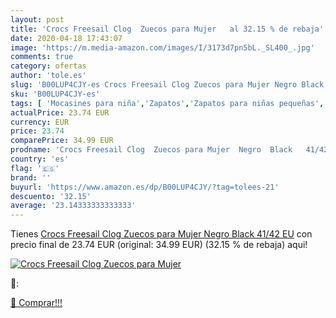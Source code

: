 ```yaml
---
layout: post
title: 'Crocs Freesail Clog  Zuecos para Mujer   al 32.15 % de rebaja'
date: 2020-04-18 17:43:07
image: 'https://m.media-amazon.com/images/I/3173d7pn5bL._SL400_.jpg'
comments: true
category: ofertas
author: 'tole.es'
slug: 'B00LUP4CJY-es Crocs Freesail Clog Zuecos para Mujer Negro Black 41/42 EU'
sku: 'B00LUP4CJY-es'
tags: [ 'Mocasines para niña','Zapatos','Zapatos para niñas pequeñas','Zapatos y complementos','zuecos', ]
actualPrice: 23.74 EUR
currency: EUR
price: 23.74
comparePrice: 34.99 EUR
prodname: 'Crocs Freesail Clog  Zuecos para Mujer  Negro  Black   41/42 EU'
country: 'es'
flag: '🇪🇸'
brand: ''
buyurl: 'https://www.amazon.es/dp/B00LUP4CJY/?tag=tolees-21'
descuento: '32.15'
average: '23.14333333333333'
---
```


Tienes [Crocs Freesail Clog  Zuecos para Mujer  Negro  Black   41/42 EU](https://www.amazon.es/dp/B00LUP4CJY/?tag=tolees-21) con precio final de  23.74 EUR (original: 34.99 EUR) (32.15 %  de rebaja) aqui!

[![Crocs Freesail Clog  Zuecos para Mujer  ](https://m.media-amazon.com/images/I/3173d7pn5bL._SL400_.jpg)](https://www.amazon.es/dp/B00LUP4CJY/?tag=tolees-21)

🔎:


[🛒 Comprar!!!](https://www.amazon.es/dp/B00LUP4CJY/?tag=tolees-21)
